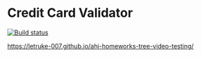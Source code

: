 # Credit Card Validator

[![Build status](https://ci.appveyor.com/api/projects/status/1915orq0s2p46puk?svg=true)](https://ci.appveyor.com/project/Letruke-007/ahj-homeworks-tree-video-testing-gvtwk)

https://letruke-007.github.io/ahj-homeworks-tree-video-testing/
